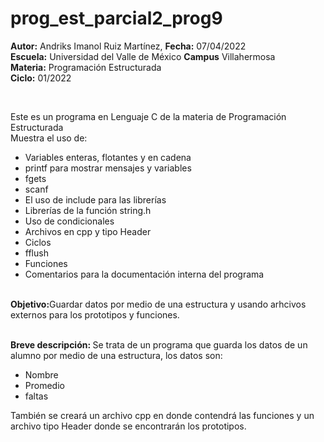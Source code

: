 # prog_est_parcial2_prog9
<p><b>Autor:</b> Andriks Imanol Ruiz Martínez, <b>Fecha:</b> 07/04/2022 <br>
  <b>Escuela:</b> Universidad del Valle de México <b>Campus</b> Villahermosa <br>
  <b>Materia:</b> Programación Estructurada <br>
  <b>Ciclo:</b> 01/2022</p>
<br>
<p>Este es un programa en Lenguaje C de la materia de Programación Estructurada<br>
Muestra el uso de:
  <ul>
    <li>Variables enteras, flotantes y en cadena</li>
    <li>printf para mostrar mensajes y variables</li>
    <li>fgets</li>
    <li>scanf</li>
    <li>El uso de include para las librerías</li>
    <li>Librerías de la función string.h</li>
    <li>Uso de condicionales</li>
    <li>Archivos en cpp y tipo Header</li>
    <li>Ciclos</li>
    <li>fflush</li>
    <li>Funciones</li>
    <li>Comentarios para la documentación interna del programa</li>
    </ul>
    </p>
<br>
<b>Objetivo:</b>Guardar datos por medio de una estructura y usando arhcivos externos para los prototipos y funciones.
<br>
<br>
<p><b>Breve descripción: </b>
Se trata de un programa que guarda los datos de un alumno por medio de una estructura, los datos son:
<ul>
<li>Nombre</li>
<li>Promedio</li>
<li>faltas</li>
</ul>
También se creará un archivo cpp en donde contendrá las funciones y un archivo tipo Header donde se encontrarán los prototipos.
<br>
</p>

